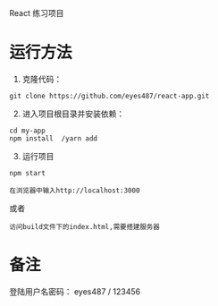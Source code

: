 React 练习项目


# 运行方法
1. 克隆代码：

```
git clone https://github.com/eyes487/react-app.git
```

2. 进入项目根目录并安装依赖：

```
cd my-app
npm install  /yarn add
```


3. 运行项目

```
npm start

在浏览器中输入http://localhost:3000

```
或者

```
访问build文件下的index.html,需要搭建服务器
```

# 备注

登陆用户名密码：  eyes487  /  123456


